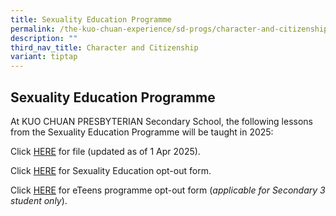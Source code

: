```yaml
---
title: Sexuality Education Programme
permalink: /the-kuo-chuan-experience/sd-progs/character-and-citizenship-programme/sexuality-education-programme/
description: ""
third_nav_title: Character and Citizenship
variant: tiptap
---
```

<h2>Sexuality Education Programme</h2>
<p>At KUO CHUAN PRESBYTERIAN Secondary School, the following lessons from
the Sexuality Education Programme will be taught in 2025:</p>
<p>Click <a href="/files/2025_Info_on_SEd_for_KCPSS_website_as_of_01_Apr.pdf" rel="noopener nofollow" target="_blank">HERE</a> for
file (updated as of 1 Apr 2025).</p>
<p>Click <a href="/files/Parent_Opt_Out_Form_Hardcopy_2025.pdf" rel="noopener noreferrer nofollow" target="_blank">HERE</a> for
Sexuality Education opt-out form.</p>
<p>Click <a href="/files/eTeens_Parents_Opt_out_Form__Sec__HPB__2025.pdf" rel="noopener noreferrer nofollow" target="_blank">HERE</a> for
eTeens programme opt-out form (<em>applicable for Secondary 3 student only</em>).</p>